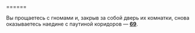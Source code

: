 ======

Вы прощаетесь с гномами и, закрыв за собой дверь их комнатки, снова оказываетесь наедине с паутиной коридоров — [**69**](#n_69).


